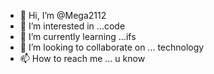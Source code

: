 - 👋 Hi, I’m @Mega2112
- 👀 I’m interested in ...code
- 🌱 I’m currently learning ...ifs 
- 💞️ I’m looking to collaborate on ... technology
- 📫 How to reach me ... u know

<!---
Mega2112/Mega2112 is a ✨ special ✨ repository because its `README.md` (this file) appears on your GitHub profile.
You can click the Preview link to take a look at your changes.
--->
